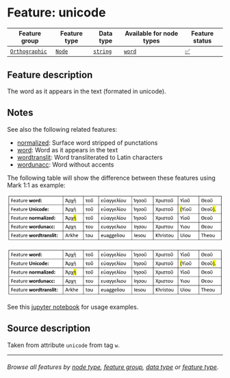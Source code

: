# Feature: unicode <a name="start"></a>

Feature group | Feature type | Data type | Available for node types | Feature status
---  | --- | --- | --- | ---
[`Orthographic`](featuresbygroup.md#orthographic-features) | [`Node`](featuresbyfeaturetype.md#node-features) | [`string`](featuresbydatatype.md#string-datatype)  | [`word`](featuresbynodetype.md#word-nodes) | [✅](featuresbystatus.md#Trustworthy "Trustworthy")


## Feature description 

The word as it appears in the text (formated in unicode). 

## Notes

See also the following related features:
   * [normalized](normalized.md#start): Surface word stripped of punctations	
   * [word](word.md#start): Word as it appears in the text
   * [wordtranslit](wordtranslit.md#start): Word transliterated to Latin characters	
   * [wordunacc](wordunacc.md#start): Word without accents

The following table will show the difference between these features using Mark 1:1 as example:

![](images/textfeatures.png "Overview Textfeatures")


<img src="images/textfeatures.png" width="600">

See this [jupyter notebook](https://nbviewer.org/github/tonyjurg/Nestle1904LFT/blob/main/docs/usecases/various_text_formats.ipynb#bullet3x2) for usage examples.

## Source description

Taken from attribute `unicode` from tag `w`.

---
###### *Browse all features by [node type](featuresbynodetype.md#start), [feature group](featuresbygroup.md#start), [data type](featuresbydatatype.md#start)  or [feature type](featuresbyfeaturetype.md#start).*
